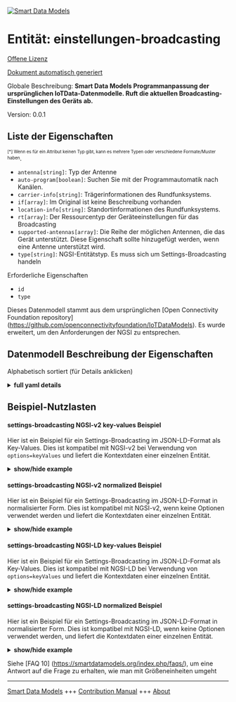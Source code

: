 <!-- 10-Header -->  
[![Smart Data Models](https://smartdatamodels.org/wp-content/uploads/2022/01/SmartDataModels_logo.png "Logo")](https://smartdatamodels.org)  
Entität: einstellungen-broadcasting  
===================================<!-- /10-Header -->  
<!-- 15-License -->  
[Offene Lizenz](https://github.com/smart-data-models//dataModel.OCF/blob/master/settings-broadcasting/LICENSE.md)  
[Dokument automatisch generiert](https://docs.google.com/presentation/d/e/2PACX-1vTs-Ng5dIAwkg91oTTUdt8ua7woBXhPnwavZ0FxgR8BsAI_Ek3C5q97Nd94HS8KhP-r_quD4H0fgyt3/pub?start=false&loop=false&delayms=3000#slide=id.gb715ace035_0_60)  
<!-- /15-License -->  
<!-- 20-Description -->  
Globale Beschreibung: **Smart Data Models Programmanpassung der ursprünglichen IoTData-Datenmodelle. Ruft die aktuellen Broadcasting-Einstellungen des Geräts ab.**  
Version: 0.0.1  
<!-- /20-Description -->  
<!-- 30-PropertiesList -->  

## Liste der Eigenschaften  

<sup><sub>[*] Wenn es für ein Attribut keinen Typ gibt, kann es mehrere Typen oder verschiedene Formate/Muster haben</sub></sup>.  
- `antenna[string]`: Typ der Antenne  - `auto-program[boolean]`: Suchen Sie mit der Programmautomatik nach Kanälen.  - `carrier-info[string]`: Trägerinformationen des Rundfunksystems.  - `if[array]`: Im Original ist keine Beschreibung vorhanden  - `location-info[string]`: Standortinformationen des Rundfunksystems.  - `rt[array]`: Der Ressourcentyp der Geräteeinstellungen für das Broadcasting  - `supported-antennas[array]`: Die Reihe der möglichen Antennen, die das Gerät unterstützt. Diese Eigenschaft sollte hinzugefügt werden, wenn eine Antenne unterstützt wird.  - `type[string]`: NGSI-Entitätstyp. Es muss sich um Settings-Broadcasting handeln  <!-- /30-PropertiesList -->  
<!-- 35-RequiredProperties -->  
Erforderliche Eigenschaften  
- `id`  - `type`  <!-- /35-RequiredProperties -->  
<!-- 40-RequiredProperties -->  
Dieses Datenmodell stammt aus dem ursprünglichen [Open Connectivity Foundation repository] (https://github.com/openconnectivityfoundation/IoTDataModels). Es wurde erweitert, um den Anforderungen der NGSI zu entsprechen.  
<!-- /40-RequiredProperties -->  
<!-- 50-DataModelHeader -->  
## Datenmodell Beschreibung der Eigenschaften  
Alphabetisch sortiert (für Details anklicken)  
<!-- /50-DataModelHeader -->  
<!-- 60-ModelYaml -->  
<details><summary><strong>full yaml details</strong></summary>    
```yaml  
settings-broadcasting:    
  description: Smart Data Models Program adaptation of the original IoTData data Models. Gets current device broadcasting settings.    
  properties:    
    antenna:    
      description: Type of antenna    
      type: string    
      x-ngsi:    
        type: Property    
    auto-program:    
      description: Scan for channels using Auto Program.    
      type: boolean    
      x-ngsi:    
        type: Property    
    carrier-info:    
      description: Carrier information of the broadcast system.    
      type: string    
      x-ngsi:    
        type: Property    
    if:    
      description: No description is available in the original    
      items:    
        enum:    
          - oic.if.rw    
          - oic.if.baseline    
        type: string    
      minItems: 2    
      readOnly: true    
      type: array    
      uniqueItems: true    
      x-ngsi:    
        type: Property    
    location-info:    
      description: Location information of the broadcast system.    
      type: string    
      x-ngsi:    
        type: Property    
    rt:    
      description: The Resource Type of Device Settings for broadcasting    
      items:    
        enum:    
          - oic.r.settings.broadcasting    
        type: string    
      minItems: 1    
      readOnly: true    
      type: array    
      uniqueItems: true    
      x-ngsi:    
        type: Property    
    supported-antennas:    
      description: The array of possible antennas the device supports. This property should be added if antenna is supported.    
      items:    
        type: string    
      minItems: 1    
      readOnly: true    
      type: array    
      x-ngsi:    
        type: Property    
    type:    
      description: NGSI entity type. It has to be settings-broadcasting    
      enum:    
        - settings-broadcasting    
      type: string    
      x-ngsi:    
        type: Property    
  required:    
    - id    
    - type    
  type: object    
  x-derived-from: https://github.com/OpenInterConnect/IoTDataModels/blob/master/settings-broadcastingResURI.swagger.json    
  x-disclaimer: 'Redistribution and use in source and binary forms, with or without modification, are permitted  provided that the license conditions are met. Copyleft (c) 2022 Contributors to Smart Data Models Program'    
  x-license-url: https://github.com/smart-data-models/dataModel.OCF/blob/master/settings-broadcasting/LICENSE.md    
  x-model-schema: https://smart-data-models.github.io/dataModel.IoTDataModels/settings-broadcasting/schema.json    
  x-model-tags: OCF    
  x-version: 0.0.1    
```  
</details>    
<!-- /60-ModelYaml -->  
<!-- 70-MiddleNotes -->  
<!-- /70-MiddleNotes -->  
<!-- 80-Examples -->  
## Beispiel-Nutzlasten  
#### settings-broadcasting NGSI-v2 key-values Beispiel  
Hier ist ein Beispiel für ein Settings-Broadcasting im JSON-LD-Format als Key-Values. Dies ist kompatibel mit NGSI-v2 bei Verwendung von `options=keyValues` und liefert die Kontextdaten einer einzelnen Entität.  
<details><summary><strong>show/hide example</strong></summary>    
```json  
{  
  "id": "urn:ngsi-ld:settings-broadcasting:id:SLUP:43489974",  
  "dateCreated": "2006-03-23T01:49:22Z",  
  "dateModified": "1996-05-23T17:55:21Z",  
  "source": "Person contain eight foot yet film. Stuff life paper.",  
  "name": "Good friend pick physical too become teacher. Enjoy should near investment. Available left science up experience end.",  
  "alternateName": "We opportunity management before. Easy cause line dream area join let.",  
  "description": "Skill all room cost billion. Security herself beat everybody door.",  
  "dataProvider": "Bed hard again traditional success key either. Onto professional staff over attention. Other treatment pay property cut upon. Any action former matter gun.",  
  "owner": [  
    "urn:ngsi-ld:settings-broadcasting:items:LGAG:86343291",  
    "urn:ngsi-ld:settings-broadcasting:items:MPVF:05612437"  
  ],  
  "seeAlso": [  
    "urn:ngsi-ld:settings-broadcasting:items:CKBR:08618962",  
    "urn:ngsi-ld:settings-broadcasting:items:MUGP:50818543"  
  ],  
  "location": {  
    "type": "Point",  
    "coordinates": [  
      -80.067935,  
      -43.419269  
    ]  
  },  
  "address": {  
    "streetAddress": "Low election scientist up they night. Dark north tree.",  
    "addressLocality": "Decade more knowledge state need term. More case character owner skin ago. Hair generation environmental machine.",  
    "addressRegion": "After walk project reality challenge we quickly. Painting brother choice thousand go child.",  
    "addressCountry": "Article central standard door result heavy teacher. Friend democratic look member foot central around. Score successful item particularly country.",  
    "postalCode": "Agency opportunity listen relate product only memory. Well beyond network.",  
    "postOfficeBoxNumber": "Case interest arrive information. Without success current say account everybody."  
  },  
  "areaServed": "Worry here exist candidate. Avoid knowledge election audience yourself beat."  
}  
```  
</details>  
#### settings-broadcasting NGSI-v2 normalized Beispiel  
Hier ist ein Beispiel für ein Settings-Broadcasting im JSON-LD-Format in normalisierter Form. Dies ist kompatibel mit NGSI-v2, wenn keine Optionen verwendet werden und liefert die Kontextdaten einer einzelnen Entität.  
<details><summary><strong>show/hide example</strong></summary>    
```json  
{  
  "id": {  
    "type": "string",  
    "value": "urn:ngsi-ld:settings-broadcasting:id:SLUP:43489974"  
  },  
  "dateCreated": {  
    "format": "date-time",  
    "type": "string",  
    "value": "2006-03-23T01:49:22Z"  
  },  
  "dateModified": {  
    "format": "date-time",  
    "type": "string",  
    "value": "1996-05-23T17:55:21Z"  
  },  
  "source": {  
    "type": "string",  
    "value": "Person contain eight foot yet film. Stuff life paper."  
  },  
  "name": {  
    "type": "string",  
    "value": "Good friend pick physical too become teacher. Enjoy should near investment. Available left science up experience end."  
  },  
  "alternateName": {  
    "type": "string",  
    "value": "We opportunity management before. Easy cause line dream area join let."  
  },  
  "description": {  
    "type": "string",  
    "value": "Skill all room cost billion. Security herself beat everybody door."  
  },  
  "dataProvider": {  
    "type": "string",  
    "value": "Bed hard again traditional success key either. Onto professional staff over attention. Other treatment pay property cut upon. Any action former matter gun."  
  },  
  "owner": {  
    "type": "array",  
    "value": [  
      "urn:ngsi-ld:settings-broadcasting:items:LGAG:86343291",  
      "urn:ngsi-ld:settings-broadcasting:items:MPVF:05612437"  
    ]  
  },  
  "seeAlso": {  
    "type": "array",  
    "value": [  
      "urn:ngsi-ld:settings-broadcasting:items:CKBR:08618962",  
      "urn:ngsi-ld:settings-broadcasting:items:MUGP:50818543"  
    ]  
  },  
  "location": {  
    "type": "object",  
    "value": {  
      "type": "Point",  
      "coordinates": [  
        -80.067935,  
        -43.419269  
      ]  
    }  
  },  
  "address": {  
    "type": "object",  
    "value": {  
      "streetAddress": "Low election scientist up they night. Dark north tree.",  
      "addressLocality": "Decade more knowledge state need term. More case character owner skin ago. Hair generation environmental machine.",  
      "addressRegion": "After walk project reality challenge we quickly. Painting brother choice thousand go child.",  
      "addressCountry": "Article central standard door result heavy teacher. Friend democratic look member foot central around. Score successful item particularly country.",  
      "postalCode": "Agency opportunity listen relate product only memory. Well beyond network.",  
      "postOfficeBoxNumber": "Case interest arrive information. Without success current say account everybody."  
    }  
  },  
  "areaServed": {  
    "type": "string",  
    "value": "Worry here exist candidate. Avoid knowledge election audience yourself beat."  
  }  
}  
```  
</details>  
#### settings-broadcasting NGSI-LD key-values Beispiel  
Hier ist ein Beispiel für ein Settings-Broadcasting im JSON-LD-Format als Key-Values. Dies ist kompatibel mit NGSI-LD bei Verwendung von `options=keyValues` und liefert die Kontextdaten einer einzelnen Entität.  
<details><summary><strong>show/hide example</strong></summary>    
```json  
{  
    "id": "urn:ngsi-ld:settings-broadcasting:id:SLUP:43489974",  
    "dateCreated": "2006-03-23T01:49:22Z",  
    "dateModified": "1996-05-23T17:55:21Z",  
    "source": "Person contain eight foot yet film. Stuff life paper.",  
    "name": "Good friend pick physical too become teacher. Enjoy should near investment. Available left science up experience end.",  
    "alternateName": "We opportunity management before. Easy cause line dream area join let.",  
    "description": "Skill all room cost billion. Security herself beat everybody door.",  
    "dataProvider": "Bed hard again traditional success key either. Onto professional staff over attention. Other treatment pay property cut upon. Any action former matter gun.",  
    "owner": [  
        "urn:ngsi-ld:settings-broadcasting:items:LGAG:86343291",  
        "urn:ngsi-ld:settings-broadcasting:items:MPVF:05612437"  
    ],  
    "seeAlso": [  
        "urn:ngsi-ld:settings-broadcasting:items:CKBR:08618962",  
        "urn:ngsi-ld:settings-broadcasting:items:MUGP:50818543"  
    ],  
    "location": {  
        "type": "Point",  
        "coordinates": [  
            -80.067935,  
            -43.419269  
        ]  
    },  
    "address": {  
        "streetAddress": "Low election scientist up they night. Dark north tree.",  
        "addressLocality": "Decade more knowledge state need term. More case character owner skin ago. Hair generation environmental machine.",  
        "addressRegion": "After walk project reality challenge we quickly. Painting brother choice thousand go child.",  
        "addressCountry": "Article central standard door result heavy teacher. Friend democratic look member foot central around. Score successful item particularly country.",  
        "postalCode": "Agency opportunity listen relate product only memory. Well beyond network.",  
        "postOfficeBoxNumber": "Case interest arrive information. Without success current say account everybody."  
    },  
    "areaServed": "Worry here exist candidate. Avoid knowledge election audience yourself beat.",  
    "@context": [  
        "https://smartdatamodels.org/context.jsonld",  
        "https://raw.githubusercontent.com/smart-data-models/dataModel.OCF/master/context.jsonld"  
    ]  
}  
```  
</details>  
#### settings-broadcasting NGSI-LD normalized Beispiel  
Hier ist ein Beispiel für ein Settings-Broadcasting im JSON-LD-Format in normalisierter Form. Dies ist kompatibel mit NGSI-LD, wenn keine Optionen verwendet werden, und liefert die Kontextdaten einer einzelnen Entität.  
<details><summary><strong>show/hide example</strong></summary>    
```json  
{  
    "id": "urn:ngsi-ld:settings-broadcasting:id:BHOO:39692040",  
    "dateCreated": {  
        "type": "Property",  
        "value": {  
            "@type": "DateTime",  
            "@value": "1982-12-04T02:37:52Z"  
        }  
    },  
    "dateModified": {  
        "type": "Property",  
        "value": {  
            "@type": "DateTime",  
            "@value": "1999-09-14T17:36:02Z"  
        }  
    },  
    "source": {  
        "type": "Property",  
        "value": "Everything field she piece hard ready. Drive voice produce show against occur happen. Role entire window on significant."  
    },  
    "name": {  
        "type": "Property",  
        "value": "Issue election exist college wall positive. Even fall skill foot small."  
    },  
    "alternateName": {  
        "type": "Property",  
        "value": "Word fact top shake across where. Choice pick manage billion right most. Professor financial among office power."  
    },  
    "description": {  
        "type": "Property",  
        "value": "State fast high perhaps trip voice. Oil teacher represent third. Possible spend left agreement outside page bank little. Collection fall those method three little."  
    },  
    "dataProvider": {  
        "type": "Property",  
        "value": "Knowledge body member fire newspaper. Democrat little smile. Commercial single buy spring evidence involve."  
    },  
    "owner": {  
        "type": "Property",  
        "value": [  
            "urn:ngsi-ld:settings-broadcasting:items:TJUK:79894047",  
            "urn:ngsi-ld:settings-broadcasting:items:OUMH:58838615"  
        ]  
    },  
    "seeAlso": {  
        "type": "Property",  
        "value": [  
            "urn:ngsi-ld:settings-broadcasting:items:VMSZ:11469759"  
        ]  
    },  
    "location": {  
        "type": "Property",  
        "value": {  
            "type": "Point",  
            "coordinates": [  
                -69.1373175,  
                -136.039644  
            ]  
        }  
    },  
    "address": {  
        "type": "Property",  
        "value": {  
            "streetAddress": "Ball feel summer meet much quickly a kid. Long interesting money everybody site approach situation. Team miss training minute American late condition.",  
            "addressLocality": "Quickly one attack. Can rule agency however.",  
            "addressRegion": "Improve century soldier join important toward. I training ago teach there sell. Leave agreement third sure even question.",  
            "addressCountry": "Image want trouble son. Position animal discussion rather bed must treat.",  
            "postalCode": "Pay sound agency player. Cover sport trip public.",  
            "postOfficeBoxNumber": "Plant mission candidate speech modern inside little. However increase her once together music. Blood boy glass however draw. Live cover if everybody no build."  
        }  
    },  
    "areaServed": {  
        "type": "Property",  
        "value": "Various vote suffer should goal bad. Early air laugh forward media whether similar."  
    },  
    "@context": [  
        "https://smartdatamodels.org/context.jsonld",  
        "https://raw.githubusercontent.com/smart-data-models/dataModel.OCF/master/context.jsonld"  
    ]  
}  
```  
</details><!-- /80-Examples -->  
<!-- 90-FooterNotes -->  
<!-- /90-FooterNotes -->  
<!-- 95-Units -->  
Siehe [FAQ 10] (https://smartdatamodels.org/index.php/faqs/), um eine Antwort auf die Frage zu erhalten, wie man mit Größeneinheiten umgeht  
<!-- /95-Units -->  
<!-- 97-LastFooter -->  
---  
[Smart Data Models](https://smartdatamodels.org) +++ [Contribution Manual](https://bit.ly/contribution_manual) +++ [About](https://bit.ly/Introduction_SDM)<!-- /97-LastFooter -->  
